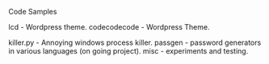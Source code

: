 Code Samples

lcd - Wordpress theme.
codecodecode - Wordpress Theme.

killer.py - Annoying windows process killer.
passgen - password generators in various languages (on going project).
misc - experiments and testing.

